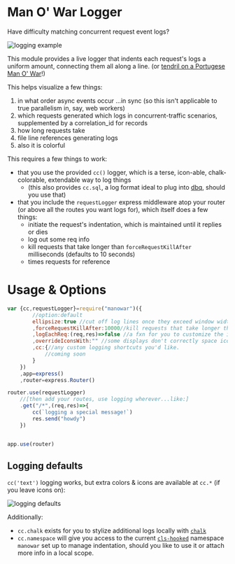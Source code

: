 # Man O' War Logger

Have difficulty matching concurrent request event logs?

![logging example](https://cldup.com/D_miZ5S9lE.PNG)

This module provides a live logger that indents each request's logs a uniform amount, connecting them all along a line. (or [tendril on a Portugese Man O' War](https://en.wikipedia.org/wiki/Portuguese_man_o%27_war)!)

This helps visualize a few things:

1. in what order async events occur ...in sync (so this isn't applicable to true parallelism in, say, web workers)
2. which requests generated which logs in concurrent-traffic scenarios, supplemented by a correlation_id for records
3. how long requests take
4. file line references generating logs
5. also it is colorful


This requires a few things to work:

* that you use the provided `cc()` logger, which is a terse, icon-able, chalk-colorable, extendable way to log things
    * (this also provides `cc.sql`, a log format ideal to plug into [dbq](https://github.com/jnvm/dbq), should you use that)
* that you include the `requestLogger` express middleware atop your router (or above all the routes you want logs for), which itself does a few things:
    * initiate the request's indentation, which is maintained until it replies or dies
    * log out some req info
    * kill requests that take longer than `forceRequestKillAfter` milliseconds (defaults to 10 seconds)
    * times requests for reference

# Usage & Options
```javascript
var {cc,requestLogger}=require("manowar")({
        //option:default
        ellipsize:true //cut off log lines once they exceed window width
        ,forceRequestKillAfter:10000//kill requests that take longer than this many milliseconds. Falsy = never.
        ,logEachReq:(req,res)=>false //a fxn for you to customize the incoming request log. Return false to defer to plugin default
        ,overrideIconsWith:"" //some displays don't correctly space icons & break the line display. Override them here
        ,cc:{//any custom logging shortcuts you'd like.
            //coming soon
        }
    })
    ,app=express()
    ,router=express.Router()

router.use(requestLogger)
    //[then add your routes, use logging wherever...like:]
    .get("/*",(req,res)=>{
        cc(`logging a special message!`)
        res.send("howdy")
    })


app.use(router)


```
## Logging defaults
`cc('text')` logging works, but extra colors & icons are available at `cc.*` (if you leave icons on):

![logging defaults](https://cldup.com/kWMQYbmg9K.png)

Additionally:
* `cc.chalk` exists for you to stylize additional logs locally with [`chalk`](https://www.npmjs.com/chalk)
* `cc.namespace` will give you access to the current [`cls-hooked`](https://www.npmjs.com/cls-hooked) namespace `manowar` set up to manage indentation, should you like to use it or attach more info in a local scope.
